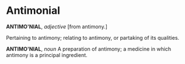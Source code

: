 # Antimonial

**ANTIMO'NIAL**, _adjective_ \[from antimony.\]

Pertaining to antimony; relating to antimony, or partaking of its qualities.

**ANTIMO'NIAL**, _noun_ A preparation of antimony; a medicine in which antimony is a principal ingredient.